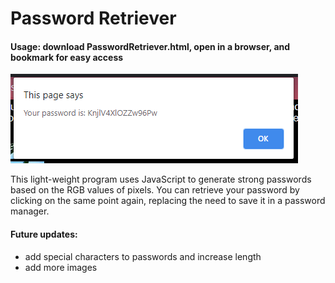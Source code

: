 # Password Retriever

#### Usage: download PasswordRetriever.html, open in a browser, and bookmark for easy access

![screenshot](https://github.com/awhayat/password-retriever/blob/main/screenshot.PNG)

This light-weight program uses JavaScript to generate strong passwords based on the RGB values of pixels. You can retrieve your password by clicking on the same point again, replacing the need to save it in a password manager.

#### Future updates:
- add special characters to passwords and increase length
- add more images
